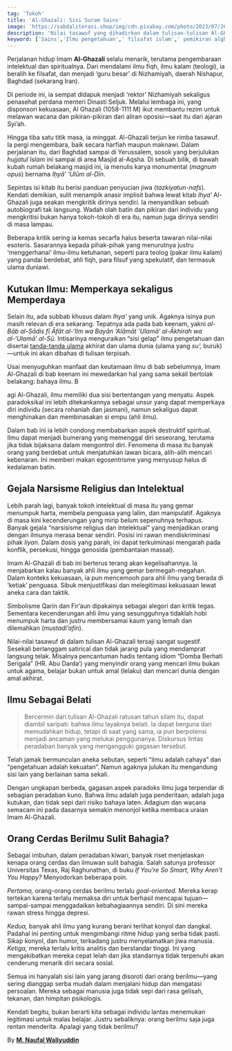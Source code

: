 ```yaml
---
tag: 'Tokoh'
title: 'Al-Ghazali: Sisi Suram Sains'
image: 'https://sabdaliterasi.shop/img/cdn.pixabay.com/photo/2023/07/20/10/28/ai-generated-8139010_1280.jpg'
description: 'Nilai tasawuf yang dihadirkan dalam tulisan-tulisan Al-Ghazali sangat sugestif. Kadang-kadang mereka bernada sarkastik, dan sering kali mereka juga langsung menyerang.'
keyword: ['Sains','Ilmu pengetahuan',' filsafat islam',' pemikiran alghazali',' tasawuf']
---
```

<p>Perjalanan hidup Imam <strong>Al-Ghazali </strong>selalu menarik, terutama pengembaraan intelektual dan spiritualnya. Dari mendalami ilmu fiqh, ilmu kalam (teologi), ia beralih ke filsafat, dan menjadi ‘guru besar’ di Nizhamiyah, daerah Nishapur, Baghdad (sekarang Iran).</p><p>Di periode ini, ia sempat didapuk menjadi ‘rektor’ Nizhamiyah sekaligus penasehat perdana menteri Dinasti Seljuk. Melalui lembaga ini, yang disponsori kekuasaan, Al Ghazali (1058-1111 M) ikut membantu rezim untuk melawan wacana dan pikiran-pikiran dari aliran oposisi—saat itu dari ajaran Syi’ah.</p><p>Hingga tiba satu titik masa, ia minggat. Al-Ghazali terjun ke rimba tasawuf. Ia pergi mengembara, baik secara harfiah maupun maknawi. Dalam perjalanan itu, dari Baghdad sampai di Yerussalem, sosok yang berjulukan <em>hujjatul Islam </em>ini sampai di area Masjid al-Aqsha. Di sebuah bilik, di bawah kubah rumah belakang masjid ini, ia menulis karya monumental (<em>magnum opus</em>) bernama <em>Iḥyā’ ‘Ulūm al-Dīn.</em></p><p>Sepintas isi kitab itu berisi panduan penyucian jiwa (<em>tazkiyatun-nafs</em>). Kendati demikian, sulit menampik anasir implisit bahwa lewat kitab <em>Ihya’</em> Al-Ghazali juga seakan mengkritik dirinya sendiri. Ia menyandikan sebuah autobiografi tak langsung. Wadah olah batin dan pikiran dari individu yang mengkritisi bukan hanya tokoh-tokoh di era itu, namun juga dirinya sendiri di masa lampau.</p><p>Beberapa kritik sering ia kemas secarfa halus beserta tawaran nilai-nilai esoteris. Sasarannya kepada pihak-pihak yang menurutnya justru ‘menggerhanai’ ilmu-ilmu ketuhanan, seperti para teolog (pakar ilmu kalam) yang pandai berdebat, ahli fiqh, para filsuf yang spekulatif, dan termasuk ulama duniawi.</p><h2>Kutukan Ilmu: Memperkaya sekaligus Memperdaya</h2><p>Selain itu, ada subbab khusus dalam <em>Ihya’ </em>yang unik. Agaknya isinya pun masih relevan di era sekarang. Tepatnya ada pada bab keenam, yakni <em>al-Bāb al-Sādis fī Āfāt al-‘Ilm wa Bayān ‘Alāmāt ‘Ulamā’ al-Ākhirah wa al-‘Ulamā’ al-Sū. </em>Intisarinya menguraikan “sisi gelap” ilmu pengetahuan dan disertai <a href="https://jombang.nu.or.id/opini/tanda-ulama-yang-benar-QWQ0A" target="_blank" rel="nofollow noopener noreferrer">tanda-tanda ulama</a> akhirat dan ulama dunia (ulama yang <em>su’, </em>buruk)—untuk ini akan dibahas di tulisan terpisah.</p><p>Usai menyuguhkan manfaat dan keutamaan ilmu di bab sebelumnya, Imam Al-Ghazali di bab keenam ini mewedarkan hal yang sama sekali bertolak belakang: bahaya ilmu. B</p><p>agi Al-Ghazali, ilmu memiliki dua sisi bertentangan yang menyatu. Aspek paradoksikal ini lebih ditekankannya sebagai unsur yang dapat memperkaya diri individu (secara rohaniah dan jasmani), namun sekaligus dapat menghinakan dan membinasakan si empu (ahli ilmu).</p><p>Dalam bab ini ia lebih condong membabarkan aspek destruktif spiritual. Ilmu dapat menjadi bumerang yang memenggal diri seseorang, terutama jika tidak bijaksana dalam mengontrol diri. Fenomena di masa itu banyak orang yang berdebat untuk menjatuhkan lawan bicara, alih-alih mencari kebenaran. Ini memberi makan egosentrisme yang menyusup halus di kedalaman batin.</p><h2>Gejala Narsisme Religius dan Intelektual</h2><p>Lebih parah lagi, banyak tokoh intelektual di masa itu yang gemar menumpuk harta, membela penguasa yang lalim, dan manipulatif. Agaknya di masa kini kecenderungan yang mirip belum sepenuhnya terhapus. Banyak gejala “narsisisme religius dan intelektual” yang menjadikan orang dengan ilmunya merasa benar sendiri. Posisi ini rawan mendiskriminasi pihak <em>liyan.</em> Dalam dosis yang parah, ini dapat terkulminasi mengarah pada konflik, persekusi, hingga genosida (pembantaian massal).</p><p>Imam Al-Ghazali di bab ini berterus terang akan kegelisahannya. Ia menjabarkan kalau banyak ahli ilmu yang gemar bermegah-megahan. Dalam konteks kekuasaan, ia pun mencemooh para ahli ilmu yang berada di ‘ketiak’ penguasa. Sibuk menjustifikasi dan melegitimasi kekuasaan lewat aneka cara dan taktik.</p><p>Simbolisme Qarin dan Fir’aun dipakainya sebagai alegori dan kritik tegas. Sementara kecenderungan ahli ilmu yang sesungguhnya tidaklah hobi menumpuk harta dan justru membersamai kaum yang lemah dan dilemahkan (<em>mustadl’afin</em>).</p><p>Nilai-nilai tasawuf di dalam tulisan Al-Ghazali tersaji sangat sugestif. Sesekali berlanggam satirical dan tidak jarang pula yang mendamprat langsung telak. Misalnya pencantuman hadis tentang idiom “Domba Berhati Serigala” (HR. Abu Darda’) yang menyindir orang yang mencari ilmu bukan untuk agama, belajar bukan untuk amal (lelaku) dan mencari dunia dengan amal akhirat.</p><h2>Ilmu Sebagai Belati</h2><blockquote><p>Bercermin dari tulisan Al-Ghazali ratusan tahun silam itu, dapat diambil saripati: bahwa ilmu layaknya belati. Ia dapat berguna dan memudahkan hidup, tetapi di saat yang sama, ia pun berpotensi menjadi ancaman yang melukai penggunanya. Diskursus lintas peradaban banyak yang mengangguki gagasan tersebut.</p></blockquote><p>Telah jamak bermunculan aneka sebutan, seperti “ilmu adalah cahaya” dan “pengetahuan adalah kekuatan”. Namun agaknya julukan itu mengandung sisi lain yang berlainan sama sekali.</p><p>Dengan ungkapan berbeda, gagasan aspek paradoks ilmu juga terpendar di sebagian peradaban kuno. Bahwa ilmu adalah juga penderitaan, adalah juga kutukan, dan tidak sepi dari risiko bahaya laten. Adagium dan wacana semacam ini pada dasarnya semakin menonjol ketika membaca uraian Imam Al-Ghazali.</p><h2>Orang Cerdas Berilmu Sulit Bahagia?</h2><p>Sebagai imbuhan, dalam peradaban kiwari, banyak riset menjelaskan kenapa orang cerdas dan ilmuwan sulit bahagia. Salah satunya professor Universitas Texas, Raj Raghunathan, di buku <em>If You’re So Smart, Why Aren’t You Happy? </em>Menyodorkan beberapa poin.</p><p><em>Pertama,</em> orang-orang cerdas berilmu terlalu <em>goal-oriented. </em>Mereka kerap tertekan karena terlalu memaksa diri untuk berhasil mencapai tujuan—sampai-sampai menggadaikan kebahagiaannya sendiri. Di sini mereka rawan stress hingga depresi.</p><p><em>Kedua,</em> banyak ahli ilmu yang kurang berani terlihat konyol dan dangkal. Padahal ini penting untuk mengimbangi ritme hidup yang serba tidak pasti. Sikap konyol, dan humor, terkadang justru menyelamatkan jiwa manusia. <em>Ketiga,</em> mereka terlalu kritis analitis dan berstandar tinggi. Ini yang mengakibatkan mereka cepat lelah dan jika standarnya tidak terpenuhi akan cenderung menarik diri secara sosial.</p><p>Semua ini hanyalah sisi lain yang jarang disoroti dari orang berilmu—yang sering dianggap serba mudah dalam menjalani hidup dan mengatasi persoalan. Mereka sebagai manusia juga tidak sepi dari rasa gelisah, tekanan, dan himpitan psikologis.</p><p>Kendati begitu, bukan berarti kita sebagai individu lantas menemukan legitimasi untuk malas belajar. Justru sebaliknya: orang berilmu saja juga rentan menderita. Apalagi yang tidak berilmu?</p><p>By <a href="https://mubadalah.id/sisi-gelap-ilmu-pengetahuan-pandangan-al-ghazali/" target="_blank" rel="nofollow noopener noreferrer"><strong>M. Naufal Waliyuddin</strong></a></p>